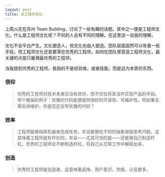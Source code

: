 ```yaml
---
layout: post  
title: 谈工程师文化
---
```


上周火花在苏州 Team Building，讨论了一些有趣的话题。其中之一便是工程师文化。什么是工程师文化呢？不同的人会有不同的理解。在这里谈一谈我的理解。

文化不会平白产生。文化塑造人，但文化也由人塑造。团队层面固然可以有着一些手段，但工程师文化还是要落在优秀的工程师。如何在团队里营造工程师文化，最关键的点是只雇佣最优秀的工程师。

当我提到优秀的工程师，我指的不是经验值，或者技能，而是远为本质的东西。

### 信仰

> 优秀的工程师对技术本身应当有信仰，而不仅仅将其当作实现产品的手段。举个极端的例子：优雅的代码能够提供很好的可读性、可维护性。但如果无需后续维护，你是否还会写优雅的代码？

### 效率

> 工程师能够指挥机器来完成任务，并且能够在不同的抽象层级思考问题。这意味着工程师是有杆杠的，并且——尤其可怕的是——还能够自己制造杆杠。优秀的工程师会不断制造杆杠，将自己从日常工作中解脱出来。

### 创造

> 优秀的工程师是创造者。这意味着品味、用户意识、热情，以及更多。